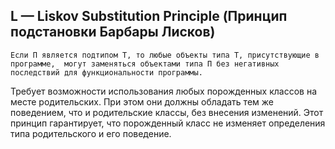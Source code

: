 ## L — Liskov Substitution Principle (Принцип подстановки Барбары Лисков)
`Если П является подтипом Т, то любые объекты типа Т, присутствующие в программе, 
могут заменяться объектами типа П без негативных последствий для функциональности программы.`

Требует возможности использования любых порожденных классов на месте родительских.
При этом они должны обладать тем же поведением, что и родительские классы,
без внесения изменений. Этот принцип гарантирует, что порожденный
класс не изменяет определения типа родительского и его поведение. 
